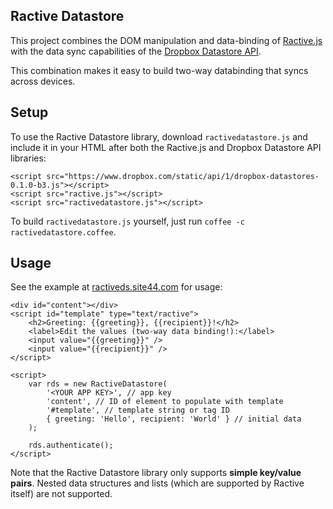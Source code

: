 Ractive Datastore
-----------------

This project combines the DOM manipulation and data-binding of [Ractive.js](http://www.ractivejs.org) with the data sync capabilities of the [Dropbox Datastore API](https://www.dropbox.com/developers/datastore).

This combination makes it easy to build two-way databinding that syncs across devices.

Setup
-----

To use the Ractive Datastore library, download `ractivedatastore.js` and include it in your HTML after both the Ractive.js and Dropbox Datastore API libraries:

    <script src="https://www.dropbox.com/static/api/1/dropbox-datastores-0.1.0-b3.js"></script>
    <script src="ractive.js"></script>
    <script src="ractivedatastore.js"></script>

To build `ractivedatastore.js` yourself, just run `coffee -c ractivedatastore.coffee`.

Usage
-----

See the example at [ractiveds.site44.com](https://ractiveds.site44.com) for usage:

    <div id="content"></div>
    <script id="template" type="text/ractive">
        <h2>Greeting: {{greeting}}, {{recipient}}!</h2>
        <label>Edit the values (two-way data binding!):</label>
        <input value="{{greeting}}" />
        <input value="{{recipient}}" />
    </script>

    <script>
        var rds = new RactiveDatastore(
            '<YOUR APP KEY>', // app key
            'content', // ID of element to populate with template
            '#template', // template string or tag ID
            { greeting: 'Hello', recipient: 'World' } // initial data
        );

        rds.authenticate();
    </script>

Note that the Ractive Datastore library only supports **simple key/value pairs**. Nested data structures and lists (which are supported by Ractive itself) are not supported.
